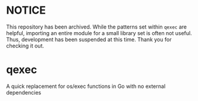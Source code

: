 # NOTICE

This repository has been archived.
While the patterns set within `qexec` are helpful, importing an entire module for a small library set is often not useful.
Thus, development has been suspended at this time.
Thank you for checking it out.

# qexec

A quick replacement for os/exec functions in Go with no external dependencies
